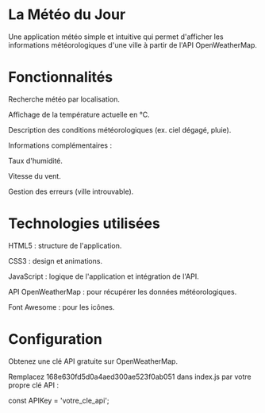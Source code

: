 # La Météo du Jour

Une application météo simple et intuitive qui permet d'afficher les informations météorologiques d'une ville à partir de l'API OpenWeatherMap.

# Fonctionnalités

Recherche météo par localisation.

Affichage de la température actuelle en °C.

Description des conditions météorologiques (ex. ciel dégagé, pluie).

Informations complémentaires :

Taux d'humidité.

Vitesse du vent.

Gestion des erreurs (ville introuvable).

# Technologies utilisées

HTML5 : structure de l'application.

CSS3 : design et animations.

JavaScript : logique de l'application et intégration de l'API.

API OpenWeatherMap : pour récupérer les données météorologiques.

Font Awesome : pour les icônes.

# Configuration

Obtenez une clé API gratuite sur OpenWeatherMap.

Remplacez 168e630fd5d0a4aed300ae523f0ab051 dans index.js par votre propre clé API :

const APIKey = 'votre_cle_api';


